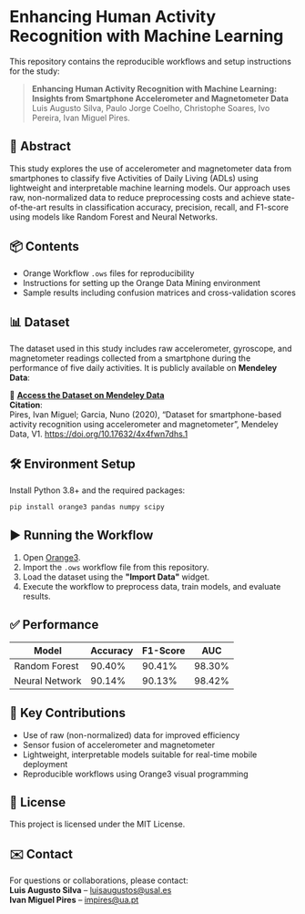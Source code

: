 # Enhancing Human Activity Recognition with Machine Learning

This repository contains the reproducible workflows and setup instructions for the study:

> **Enhancing Human Activity Recognition with Machine Learning: Insights from Smartphone Accelerometer and Magnetometer Data**  
> Luis Augusto Silva, Paulo Jorge Coelho, Christophe Soares, Ivo Pereira, Ivan Miguel Pires.

## 📄 Abstract

This study explores the use of accelerometer and magnetometer data from smartphones to classify five Activities of Daily Living (ADLs) using lightweight and interpretable machine learning models. Our approach uses raw, non-normalized data to reduce preprocessing costs and achieve state-of-the-art results in classification accuracy, precision, recall, and F1-score using models like Random Forest and Neural Networks.

## 📦 Contents

- Orange Workflow `.ows` files for reproducibility
- Instructions for setting up the Orange Data Mining environment
- Sample results including confusion matrices and cross-validation scores

## 📊 Dataset

The dataset used in this study includes raw accelerometer, gyroscope, and magnetometer readings collected from a smartphone during the performance of five daily activities. It is publicly available on **Mendeley Data**:

🔗 **[Access the Dataset on Mendeley Data](https://data.mendeley.com/datasets/4x4fwn7dhs/1)**  
**Citation**:  
Pires, Ivan Miguel; Garcia, Nuno (2020), “Dataset for smartphone-based activity recognition using accelerometer and magnetometer”, Mendeley Data, V1. https://doi.org/10.17632/4x4fwn7dhs.1

## 🛠️ Environment Setup

Install Python 3.8+ and the required packages:

```bash
pip install orange3 pandas numpy scipy
```

## ▶️ Running the Workflow

1. Open [Orange3](https://orangedatamining.com/).
2. Import the `.ows` workflow file from this repository.
3. Load the dataset using the **"Import Data"** widget.
4. Execute the workflow to preprocess data, train models, and evaluate results.

## ✅ Performance

| Model           | Accuracy | F1-Score | AUC    |
|----------------|----------|----------|--------|
| Random Forest  | 90.40%   | 90.41%   | 98.30% |
| Neural Network | 90.14%   | 90.13%   | 98.42% |

## 📌 Key Contributions

- Use of raw (non-normalized) data for improved efficiency
- Sensor fusion of accelerometer and magnetometer
- Lightweight, interpretable models suitable for real-time mobile deployment
- Reproducible workflows using Orange3 visual programming

## 📜 License

This project is licensed under the MIT License.

## ✉️ Contact

For questions or collaborations, please contact:  
**Luis Augusto Silva** – [luisaugustos@usal.es](mailto:luisaugustos@usal.es)  
**Ivan Miguel Pires** – [impires@ua.pt](mailto:impires@ua.pt)
